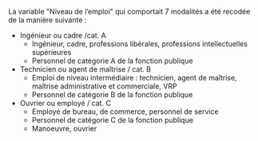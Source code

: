 La variable "Niveau de l’emploi" qui comportait 7 modalités a été recodée de la manière suivante :
 * Ingénieur ou cadre /cat. A
   * Ingénieur, cadre, professions libérales, professions intellectuelles supérieures
   * Personnel de catégorie A de la fonction publique
 * Technicien ou agent de maîtrise / cat. B
     * Emploi de niveau intermédiaire : technicien, agent de maîtrise, maîtrise administrative et commerciale, VRP 
     * Personnel de catégorie B de la fonction publique
 * Ouvrier ou employé / cat. C
     * Employé de bureau, de commerce, personnel de service
     * Personnel de catégorie C de la fonction publique
     * Manoeuvre, ouvrier

